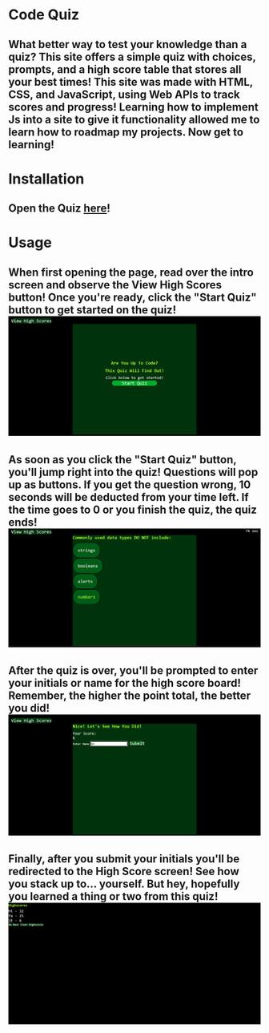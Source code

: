 # Code Quiz

## What better way to test your knowledge than a quiz? This site offers a simple quiz with choices, prompts, and a high score table that stores all your best times! This site was made with HTML, CSS, and JavaScript, using Web APIs to track scores and progress! Learning how to implement Js into a site to give it functionality allowed me to learn how to roadmap my projects. Now get to learning!


# Installation

## Open the Quiz [here](https://joshuatoback.github.io/code-quiz/)!


# Usage

## When first opening the page, read over the intro screen and observe the View High Scores button! Once you're ready, click the "Start Quiz" button to get started on the quiz! ![IntroScreen](/assets/images/introscreen.png)


## As soon as you click the "Start Quiz" button, you'll jump right into the quiz! Questions will pop up as buttons. If you get the question wrong, 10 seconds will be deducted from your time left. If the time goes to 0 or you finish the quiz, the quiz ends!  ![questionscreen](/assets/images/questionscreen.png)

## After the quiz is over, you'll be prompted to enter your initials or name for the high score board! Remember, the higher the point total, the better you did! ![finishscreen](/assets/images/finishscreen.png)

## Finally, after you submit your initials you'll be redirected to the High Score screen! See how you stack up to... yourself. But hey, hopefully you learned a thing or two from this quiz! ![scorescreen](/assets/images/scorescreen.png)
